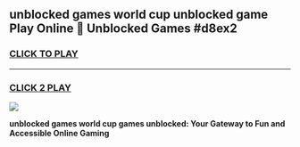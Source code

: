 
## unblocked games world cup unblocked game Play Online 👋 Unblocked Games #d8ex2
<h3>
<a href="https://premium.freeplayer.one?title=unblocked_games_world_cup&ref=21F">CLICK TO PLAY</a></h3>
<hr>

<h3>
<a href="https://premium.freeplayer.one?title=unblocked_games_world_cup&ref=21F">CLICK 2 PLAY</a>
  
</h3>

<a href="https://premium.freeplayer.one?title=unblocked_games_world_cup&ref=21F/"><img src="https://clearcache.store/games.png"></a>


**unblocked games world cup games unblocked: Your Gateway to Fun and Accessible Online Gaming**
